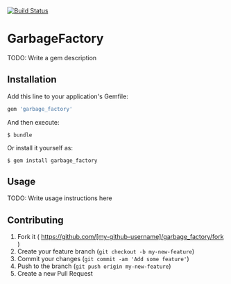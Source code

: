 [![Build Status](https://travis-ci.org/benfalk/garbage_factory.svg?branch=master)](https://travis-ci.org/benfalk/garbage_factory)

# GarbageFactory

TODO: Write a gem description

## Installation

Add this line to your application's Gemfile:

```ruby
gem 'garbage_factory'
```

And then execute:

    $ bundle

Or install it yourself as:

    $ gem install garbage_factory

## Usage

TODO: Write usage instructions here

## Contributing

1. Fork it ( https://github.com/[my-github-username]/garbage_factory/fork )
2. Create your feature branch (`git checkout -b my-new-feature`)
3. Commit your changes (`git commit -am 'Add some feature'`)
4. Push to the branch (`git push origin my-new-feature`)
5. Create a new Pull Request
